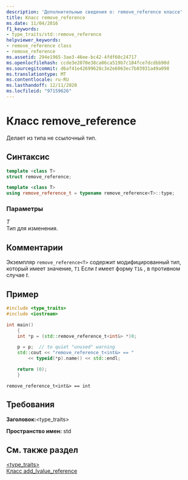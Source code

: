 ```yaml
---
description: 'Дополнительные сведения о: remove_reference классе'
title: Класс remove_reference
ms.date: 11/04/2016
f1_keywords:
- type_traits/std::remove_reference
helpviewer_keywords:
- remove_reference class
- remove_reference
ms.assetid: 294e1965-3ae3-46ee-bc42-4fdf60c24717
ms.openlocfilehash: ccde3e2070e38ca06ca519b7c184fce7dcdbb90d
ms.sourcegitcommit: d6af41e42699628c3e2e6063ec7b03931a49a098
ms.translationtype: MT
ms.contentlocale: ru-RU
ms.lasthandoff: 12/11/2020
ms.locfileid: "97159626"
---
```

# <a name="remove_reference-class"></a>Класс remove_reference

Делает из типа не ссылочный тип.

## <a name="syntax"></a>Синтаксис

```cpp
template <class T>
struct remove_reference;

template <class T>
using remove_reference_t = typename remove_reference<T>::type;
```

### <a name="parameters"></a>Параметры

*T*\
Тип для изменения.

## <a name="remarks"></a>Комментарии

Экземпляр `remove_reference<T>` содержит модифицированный тип, который имеет значение, `T1` Если *t* имеет форму `T1&` , в противном случае *t*.

## <a name="example"></a>Пример

```cpp
#include <type_traits>
#include <iostream>

int main()
    {
    int *p = (std::remove_reference_t<int&> *)0;

    p = p;  // to quiet "unused" warning
    std::cout << "remove_reference_t<int&> == "
        << typeid(*p).name() << std::endl;

    return (0);
    }
```

```Output
remove_reference_t<int&> == int
```

## <a name="requirements"></a>Требования

**Заголовок:**\<type_traits>

**Пространство имен:** std

## <a name="see-also"></a>См. также раздел

[<type_traits>](../standard-library/type-traits.md)\
[Класс add_lvalue_reference](../standard-library/add-lvalue-reference-class.md)

